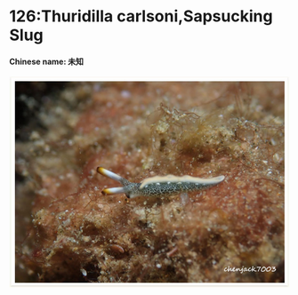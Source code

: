 # 126:Thuridilla carlsoni,Sapsucking Slug

#### Chinese name: 未知

![](../../.gitbook/assets/thuridilla-carlsoni.jpg)

